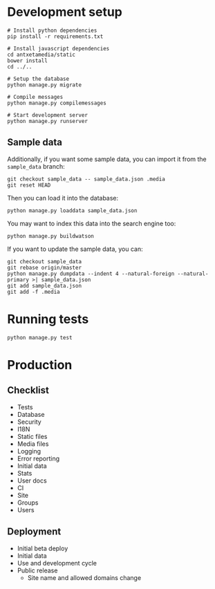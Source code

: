 # Development setup

```
# Install python dependencies
pip install -r requirements.txt

# Install javascript dependencies
cd antxetamedia/static
bower install
cd ../..

# Setup the database
python manage.py migrate

# Compile messages
python manage.py compilemessages

# Start development server
python manage.py runserver
```

## Sample data

Additionally, if you want some sample data, you can import it from the
`sample_data` branch:

```
git checkout sample_data -- sample_data.json .media
git reset HEAD
```

Then you can load it into the database:

```
python manage.py loaddata sample_data.json
```

You may want to index this data into the search engine too:

```
python manage.py buildwatson
```

If you want to update the sample data, you can:

```
git checkout sample_data
git rebase origin/master
python manage.py dumpdata --indent 4 --natural-foreign --natural-primary >| sample_data.json
git add sample_data.json
git add -f .media
```

# Running tests

```
python manage.py test
```

# Production

## Checklist

- Tests
- Database
- Security
- I18N
- Static files
- Media files
- Logging
- Error reporting
- Initial data
- Stats
- User docs
- CI
- Site
- Groups
- Users

## Deployment

- Initial beta deploy
- Initial data
- Use and development cycle
- Public release
    - Site name and allowed domains change


